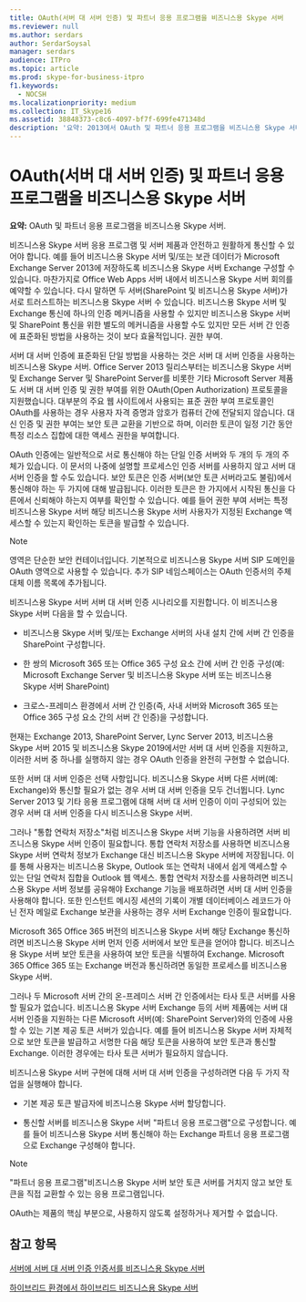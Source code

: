 ```yaml
---
title: OAuth(서버 대 서버 인증) 및 파트너 응용 프로그램을 비즈니스용 Skype 서버
ms.reviewer: null
ms.author: serdars
author: SerdarSoysal
manager: serdars
audience: ITPro
ms.topic: article
ms.prod: skype-for-business-itpro
f1.keywords:
  - NOCSH
ms.localizationpriority: medium
ms.collection: IT_Skype16
ms.assetid: 38848373-c8c6-4097-bf7f-699fe471348d
description: '요약: 2013에서 OAuth 및 파트너 응용 프로그램을 비즈니스용 Skype 서버.'
---
```


# <a name="manage-server-to-server-authentication-oauth-and-partner-applications-in-skype-for-business-server"></a>OAuth(서버 대 서버 인증) 및 파트너 응용 프로그램을 비즈니스용 Skype 서버
 
**요약:** OAuth 및 파트너 응용 프로그램을 비즈니스용 Skype 서버.
  
비즈니스용 Skype 서버 응용 프로그램 및 서버 제품과 안전하고 원활하게 통신할 수 있어야 합니다. 예를 들어 비즈니스용 Skype 서버 및/또는 보관 데이터가 Microsoft Exchange Server 2013에 저장하도록 비즈니스용 Skype 서버 Exchange 구성할 수 있습니다. 마찬가지로 Office Web Apps 서버 내에서 비즈니스용 Skype 서버 회의를 예약할 수 있습니다. 다시 말하면 두 서버(SharePoint 및 비즈니스용 Skype 서버)가 서로 트러스트하는 비즈니스용 Skype 서버 수 있습니다. 비즈니스용 Skype 서버 및 Exchange 통신에 하나의 인증 메커니즘을 사용할 수 있지만 비즈니스용 Skype 서버 및 SharePoint 통신을 위한 별도의 메커니즘을 사용할 수도 있지만 모든 서버 간 인증에 표준화된 방법을 사용하는 것이 보다 효율적입니다. 권한 부여.
  
서버 대 서버 인증에 표준화된 단일 방법을 사용하는 것은 서버 대 서버 인증을 사용하는 비즈니스용 Skype 서버. Office Server 2013 릴리스부터는 비즈니스용 Skype 서버 및 Exchange Server 및 SharePoint Server를 비롯한 기타 Microsoft Server 제품도 서버 대 서버 인증 및 권한 부여를 위한 OAuth(Open Authorization) 프로토콜을 지원했습니다. 대부분의 주요 웹 사이트에서 사용되는 표준 권한 부여 프로토콜인 OAuth를 사용하는 경우 사용자 자격 증명과 암호가 컴퓨터 간에 전달되지 않습니다. 대신 인증 및 권한 부여는 보안 토큰 교환을 기반으로 하며, 이러한 토큰이 일정 기간 동안 특정 리소스 집합에 대한 액세스 권한을 부여합니다.
  
OAuth 인증에는 일반적으로 서로 통신해야 하는 단일 인증 서버와 두 개의 두 개의 주체가 있습니다. 이 문서의  나중에 설명할 프로세스인 인증 서버를 사용하지 않고 서버 대 서버 인증을 할 수도 있습니다. 보안 토큰은 인증 서버(보안 토큰 서버라고도 불림)에서 통신해야 하는 두 가지에 대해 발급됩니다. 이러한 토큰은 한 가지에서 시작된 통신을 다른에서 신뢰해야 하는지 여부를 확인할 수 있습니다. 예를 들어 권한 부여 서버는 특정 비즈니스용 Skype 서버 해당 비즈니스용 Skype 서버 사용자가 지정된 Exchange 액세스할 수 있는지 확인하는 토큰을 발급할 수 있습니다.
  
> [!NOTE]
> 영역은 단순한 보안 컨테이너입니다. 기본적으로 비즈니스용 Skype 서버 SIP 도메인을 OAuth 영역으로 사용할 수 있습니다. 추가 SIP 네임스페이스는 OAuth 인증서의 주체 대체 이름 목록에 추가됩니다. 
  
비즈니스용 Skype 서버 서버 대 서버 인증 시나리오를 지원합니다. 이 비즈니스용 Skype 서버 다음을 할 수 있습니다.
  
- 비즈니스용 Skype 서버 및/또는 Exchange 서버의 사내 설치 간에 서버 간 인증을 SharePoint 구성합니다.
    
- 한 쌍의 Microsoft 365 또는 Office 365 구성 요소 간에 서버 간 인증 구성(예: Microsoft Exchange Server 및 비즈니스용 Skype 서버 또는 비즈니스용 Skype 서버 SharePoint)
    
- 크로스-프레미스 환경에서 서버 간 인증(즉, 사내 서버와 Microsoft 365 또는 Office 365 구성 요소 간의 서버 간 인증)을 구성합니다.
    
현재는 Exchange 2013, SharePoint Server, Lync Server 2013, 비즈니스용 Skype 서버 2015 및 비즈니스용 Skype 2019에서만 서버 대 서버 인증을 지원하고, 이러한 서버 중 하나를 실행하지 않는 경우 OAuth 인증을 완전히 구현할 수 없습니다.
  
또한 서버 대 서버 인증은 선택 사항입니다. 비즈니스용 Skype 서버 다른 서버(예: Exchange)와 통신할 필요가 없는 경우 서버 대 서버 인증을 모두 건너뜁니다. Lync Server 2013 및 기타 응용 프로그램에 대해 서버 대 서버 인증이 이미 구성되어 있는 경우 서버 대 서버 인증을 다시 비즈니스용 Skype 서버. 
  
그러나 "통합 연락처 저장소"처럼 비즈니스용 Skype 서버 기능을 사용하려면 서버 비즈니스용 Skype 서버 인증이 필요합니다. 통합 연락처 저장소를 사용하면 비즈니스용 Skype 서버 연락처 정보가 Exchange 대신 비즈니스용 Skype 서버에 저장됩니다. 이를 통해 사용자는 비즈니스용 Skype, Outlook 또는 연락처 내에서 쉽게 액세스할 수 있는 단일 연락처 집합을 Outlook  웹 액세스. 통합 연락처 저장소를 사용하려면 비즈니스용 Skype 서버 정보를 공유해야 Exchange 기능을 배포하려면 서버 대 서버 인증을 사용해야 합니다. 또한 인스턴트 메시징 세션의 기록이 개별 데이터베이스 레코드가 아닌 전자 메일로 Exchange 보관을 사용하는 경우 서버 Exchange 인증이 필요합니다.
  
Microsoft 365 Office 365 버전의 비즈니스용 Skype 서버 해당 Exchange 통신하려면 비즈니스용 Skype 서버 먼저 인증 서버에서 보안 토큰을 얻어야 합니다. 비즈니스용 Skype 서버 보안 토큰을 사용하여 보안 토큰을 식별하여 Exchange. Microsoft 365 Office 365 또는 Exchange 버전과 통신하려면 동일한 프로세스를 비즈니스용 Skype 서버.
  
그러나 두 Microsoft 서버 간의 온-프레미스 서버 간 인증에서는 타사 토큰 서버를 사용할 필요가 없습니다. 비즈니스용 Skype 서버 Exchange 등의 서버 제품에는 서버 대 서버 인증을 지원하는 다른 Microsoft 서버(예: SharePoint Server)와의 인증에 사용할 수 있는 기본 제공 토큰 서버가 있습니다. 예를 들어 비즈니스용 Skype 서버 자체적으로 보안 토큰을 발급하고 서명한 다음 해당 토큰을 사용하여 보안 토큰과 통신할 Exchange. 이러한 경우에는 타사 토큰 서버가 필요하지 않습니다.
  
비즈니스용 Skype 서버 구현에 대해 서버 대 서버 인증을 구성하려면 다음 두 가지 작업을 실행해야 합니다.
  
- 기본 제공 토큰 발급자에 비즈니스용 Skype 서버 할당합니다.
    
- 통신할 서버를 비즈니스용 Skype 서버 "파트너 응용 프로그램"으로 구성합니다. 예를 들어 비즈니스용 Skype 서버 통신해야 하는 Exchange 파트너 응용 프로그램으로 Exchange 구성해야 합니다.
    
> [!NOTE]
> "파트너 응용 프로그램"비즈니스용 Skype 서버 보안 토큰 서버를 거치지 않고 보안 토큰을 직접 교환할 수 있는 응용 프로그램입니다. 
  
OAuth는 제품의 핵심 부분으로, 사용하지 않도록 설정하거나 제거할 수 없습니다.
  
## <a name="see-also"></a>참고 항목

[서버에 서버 대 서버 인증 인증서를 비즈니스용 Skype 서버](assign-a-server-to-server-certificate.md)
  
[하이브리드 환경에서 하이브리드 비즈니스용 Skype 서버](configure-a-hybrid-environment.md)
